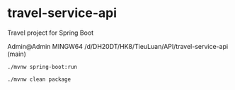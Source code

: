 # travel-service-api
Travel project for Spring Boot

Admin@Admin MINGW64 /d/DH20DT/HK8/TieuLuan/API/travel-service-api (main)
```
./mvnw spring-boot:run
```

```
./mvnw clean package
```